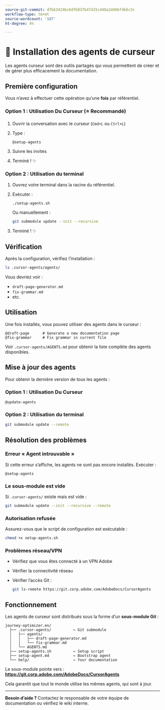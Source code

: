 ```yaml
---
source-git-commit: d7bb3424bc6dfb837b47d15c448a2d46bf4b6c3c
workflow-type: tm+mt
source-wordcount: '187'
ht-degree: 4%

---
```

# 🚀 Installation des agents de curseur

Les agents curseur sont des outils partagés qui vous permettent de créer et de gérer plus efficacement la documentation.

## Première configuration

Vous n’avez à effectuer cette opération qu’une **fois** par référentiel.

### Option 1 : Utilisation Du Curseur (⭐ Recommandé)

1. Ouvrir la conversation avec le curseur (`Cmd+L` ou `Ctrl+L`)
2. Type :

   ```
   @setup-agents
   ```
3. Suivre les invites
4. Terminé ! ✨

### Option 2 : Utilisation du terminal

1. Ouvrez votre terminal dans la racine du référentiel.
2. Exécuter :

   ```bash
   ./setup-agents.sh
   ```
   Ou manuellement :

   ```bash
   git submodule update --init --recursive
   ```
3. Terminé ! ✨

## Vérification

Après la configuration, vérifiez l’installation :

```bash
ls .cursor-agents/agents/
```

Vous devriez voir :
- `draft-page-generator.md`
- `fix-grammar.md`
- etc.

## Utilisation

Une fois installés, vous pouvez utiliser des agents dans le curseur :

```
@draft-page      # Generate a new documentation page
@fix-grammar     # Fix grammar in current file
```

Voir `.cursor-agents/AGENTS.md` pour obtenir la liste complète des agents disponibles.

## Mise à jour des agents

Pour obtenir la dernière version de tous les agents :

### Option 1 : Utilisation Du Curseur

```
@update-agents
```

### Option 2 : Utilisation du terminal

```bash
git submodule update --remote
```

## Résolution des problèmes

### Erreur « Agent introuvable »

Si cette erreur s’affiche, les agents ne sont pas encore installés. Exécuter :

```
@setup-agents
```

### Le sous-module est vide

Si `.cursor-agents/` existe mais est vide :

```bash
git submodule update --init --recursive --remote
```

### Autorisation refusée

Assurez-vous que le script de configuration est exécutable :

```bash
chmod +x setup-agents.sh
```

### Problèmes réseau/VPN

- Vérifiez que vous êtes connecté à un VPN Adobe
- Vérifier la connectivité réseau
- Vérifier l’accès Git :

  ```bash
  git ls-remote https://git.corp.adobe.com/AdobeDocs/CursorAgents
  ```

## Fonctionnement

Les agents de curseur sont distribués sous la forme d’un **sous-module Git** :

```
journey-optimizer.en/
  ├── .cursor-agents/          ← Git submodule
  │   ├── agents/
  │   │   ├── draft-page-generator.md
  │   │   └── fix-grammar.md
  │   └── AGENTS.md
  ├── setup-agents.sh          ← Setup script
  ├── setup-agent.md           ← Bootstrap agent
  └── help/                    ← Your documentation
```

Le sous-module pointe vers :
**https://git.corp.adobe.com/AdobeDocs/CursorAgents**

Cela garantit que tout le monde utilise les mêmes agents, qui sont à jour.

---

**Besoin d’aide ?** Contactez le responsable de votre équipe de documentation ou vérifiez le wiki interne.

